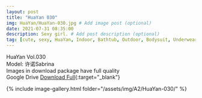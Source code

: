 ```yaml
---
layout: post
title: "HuaYan 030"
img: HuaYan/HuaYan-030.jpg # Add image post (optional)
date: 2021-07-31 08:35:00
description: Sexy girl. # Add post description (optional)
tag: [cute, sexy, HuaYan, Indoor, Bathtub, Outdoor, Bodysuit, Underwear, Cosplay, Big Tits, Tattoo]
---
```

HuaYan Vol.030  
Model: 许诺Sabrina    
Images in download package have full quality                    
Google Drive [Download Full](http://gestyy.com/eoSltX){:target="_blank"}

{% include image-gallery.html folder="/assets/img/A2/HuaYan-030/" %}
